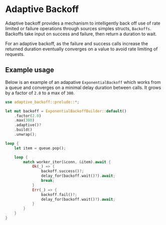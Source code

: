 # Adaptive Backoff
Adaptive backoff provides a mechanism to intelligently back off use of rate
limited or failure operations through sources simples structs, `Backoffs`. Backoffs
take input on success and failure, then return a duration to wait.

For an adaptive backoff, as the failure and success calls increase the returned
duration eventually converges on a value to avoid rate limiting of requests.


## Example usage
Below is an example of an adapative `ExponentialBackoff` which works from a queue
and converges on a minimal delay duration between calls. It grows by a factor of `2.0` to
a max of `300`.

```rust
use adaptive_backoff::prelude::*;

let mut backoff = ExponentialBackoffBuilder::default()
    .factor(2.0)
    .max(300)
    .adaptive()?
    .build()
    .unwrap();

loop {
    let item = queue.pop();

    loop {
        match worker_iter(&conn, &item).await {
            Ok(_) => {
                backoff.success()?;
                delay_for(backoff.wait()?).await;
                break;
            }
            Err(_) => {
                backoff.fail()?;
                delay_for(backoff.wait()?).await;
            }
        }
    }
}
```
